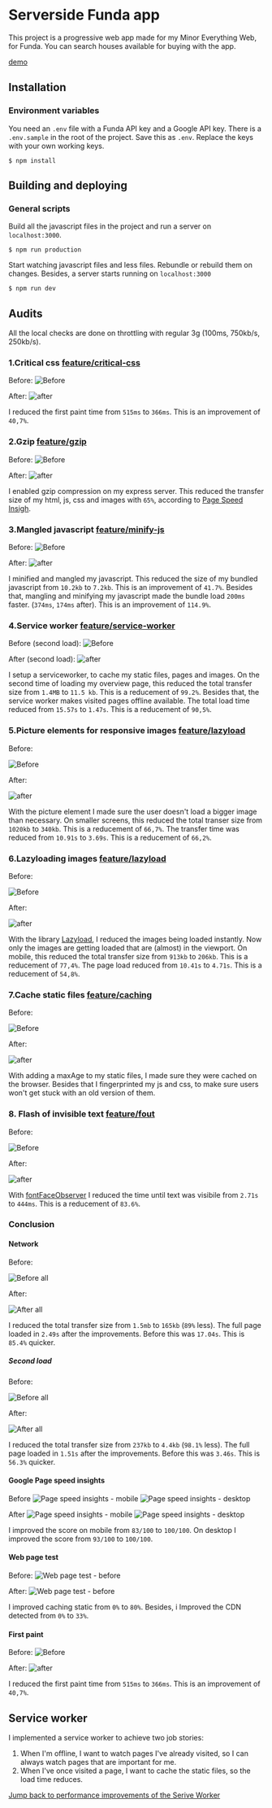 # Serverside Funda app

This project is a progressive web app made for my Minor Everything Web, for Funda. You can search houses available for buying with the app.

[demo](http://ss-funda.herokuapp.com/)

## Installation

### Environment variables
You need an ```.env``` file with a Funda API key and a Google API key. There is a ```.env.sample``` in the root of the project. Save this as ```.env```. Replace the keys with your own working keys.


```
$ npm install
```

## Building and deploying

### General scripts
Build all the javascript files in the project and run a server on ```localhost:3000```.
```
$ npm run production
```

Start watching javascript files and less files. Rebundle or rebuild them on changes. Besides, a server starts running on ```localhost:3000```
```
$ npm run dev
```

## Audits
All the local checks are done on throttling with regular 3g (100ms, 750kb/s, 250kb/s).

### 1.Critical css [feature/critical-css](https://github.com/Frankwarnaar/minor-perfomance-matters-funda/tree/feature/critical-css)
Before:
![Before](https://raw.githubusercontent.com/Frankwarnaar/minor-perfomance-matters-funda/master/improvements/critical_css/before.png)

After:
![after](https://raw.githubusercontent.com/Frankwarnaar/minor-perfomance-matters-funda/master/improvements/critical_css/after.png)

I reduced the first paint time from ```515ms``` to ```366ms```. This is an improvement of ```40,7%```.

### 2.Gzip [feature/gzip](https://github.com/Frankwarnaar/minor-perfomance-matters-funda/tree/feature/gzip)
Before:
![Before](https://raw.githubusercontent.com/Frankwarnaar/minor-perfomance-matters-funda/master/improvements/esmangle/before.png)

After:
![after](https://raw.githubusercontent.com/Frankwarnaar/minor-perfomance-matters-funda/master/improvements/esmangle/after.png)

I enabled gzip compression on my express server. This reduced the transfer size of my html, js, css and images with ```65%```, according to [Page Speed Insigh](https://developers.google.com/speed/pagespeed/insights/).

### 3.Mangled javascript [feature/minify-js](https://github.com/Frankwarnaar/minor-perfomance-matters-funda/tree/feature/minify-js)
Before:
![Before](https://raw.githubusercontent.com/Frankwarnaar/minor-perfomance-matters-funda/master/improvements/esmangle/before.png)

After:
![after](https://raw.githubusercontent.com/Frankwarnaar/minor-perfomance-matters-funda/master/improvements/esmangle/after.png)

I minified and mangled my javascript. This reduced the size of my bundled javascript from ```10.2kb``` to ```7.2kb```. This is an improvement of ```41.7%```. Besides that, mangling and minifying my javascript made the bundle load ```200ms``` faster. (```374ms```, ```174ms``` after). This is an improvement of ```114.9%```.

### 4.Service worker [feature/service-worker](https://github.com/Frankwarnaar/minor-perfomance-matters-funda/tree/feature/service-worker)
Before (second load):
![Before](https://raw.githubusercontent.com/Frankwarnaar/minor-perfomance-matters-funda/master/improvements/sw/before.png)

After (second load):
![after](https://raw.githubusercontent.com/Frankwarnaar/minor-perfomance-matters-funda/master/improvements/sw/after.png)

I setup a serviceworker, to cache my static files, pages and images. On the second time of loading my overview page, this reduced the total transfer size from ```1.4MB``` to ```11.5 kb```. This is a reducement of ```99.2%```. Besides that, the service worker makes visited pages offline available. The total load time reduced from ```15.57s``` to ```1.47s```. This is a reducement of ```90,5%```.

### 5.Picture elements for responsive images [feature/lazyload](https://github.com/Frankwarnaar/minor-perfomance-matters-funda/tree/feature/lazyload)
Before:

![Before](https://raw.githubusercontent.com/Frankwarnaar/minor-perfomance-matters-funda/master/improvements/picture/before.png)

After:

![after](https://raw.githubusercontent.com/Frankwarnaar/minor-perfomance-matters-funda/master/improvements/picture/after.png)

With the picture element I made sure the user doesn't load a bigger image than necessary. On smaller screens, this reduced the total transer size from ```1020kb``` to ```340kb```. This is a reducement of ```66,7%```. The transfer time was reduced from ```10.91s``` to ```3.69s```. This is a reducement of ```66,2%```. 

### 6.Lazyloading images [feature/lazyload](https://github.com/Frankwarnaar/minor-perfomance-matters-funda/tree/feature/lazyload)
Before:

![Before](https://raw.githubusercontent.com/Frankwarnaar/minor-perfomance-matters-funda/master/improvements/lazyload/before.png)

After:

![after](https://raw.githubusercontent.com/Frankwarnaar/minor-perfomance-matters-funda/master/improvements/lazyload/after.png)

With the library [Lazyload](http://verlok.github.io/lazyload/), I reduced the images being loaded instantly. Now only the images are getting loaded that are (almost) in the viewport. On mobile, this reduced the total transfer size from ```913kb``` to ```206kb```. This is a reducement of `77,4%`. The page load reduced from ```10.41s``` to `4.71s`. This is a reducement of `54,8%`.

### 7.Cache static files [feature/caching](https://github.com/Frankwarnaar/minor-perfomance-matters-funda/tree/feature/caching)
Before:

![Before](https://raw.githubusercontent.com/Frankwarnaar/minor-perfomance-matters-funda/master/improvements/caching/before.png)

After:

![after](https://raw.githubusercontent.com/Frankwarnaar/minor-perfomance-matters-funda/master/improvements/caching/after.png)

With adding a maxAge to my static files, I made sure they were cached on the browser. Besides that I fingerprinted my js and css, to make sure users won't get stuck with an old version of them.

### 8. Flash of invisible text [feature/fout](https://github.com/Frankwarnaar/minor-perfomance-matters-funda/tree/feature/caching)
Before:

![Before](https://raw.githubusercontent.com/Frankwarnaar/minor-perfomance-matters-funda/master/improvements/fout/before.png)

After:

![after](https://raw.githubusercontent.com/Frankwarnaar/minor-perfomance-matters-funda/master/improvements/fout/after.png)

With [fontFaceObserver](https://github.com/bramstein/fontfaceobserver) I reduced the time until text was visibile from `2.71s` to `444ms`. This is a reducement of `83.6%`.

### Conclusion
#### Network
Before:

![Before all](https://raw.githubusercontent.com/Frankwarnaar/minor-perfomance-matters-funda/master/improvements/before_all.png)

After:

![After all](https://raw.githubusercontent.com/Frankwarnaar/minor-perfomance-matters-funda/master/improvements/after_all.png)

I reduced the total transfer size from `1.5mb` to `165kb` (`89%` less). The full page loaded in `2.49s` after the improvements. Before this was `17.04s`. This is `85.4%` quicker.

##### Second load

Before:

![Before all](https://raw.githubusercontent.com/Frankwarnaar/minor-perfomance-matters-funda/master/improvements/before_2nd-load.png)

After:

![After all](https://raw.githubusercontent.com/Frankwarnaar/minor-perfomance-matters-funda/master/improvements/after_2nd_load.png)

I reduced the total transfer size from `237kb` to `4.4kb` (`98.1%` less). The full page loaded in `1.51s` after the improvements. Before this was `3.46s`. This is `56.3%` quicker.

#### Google Page speed insights
Before
![Page speed insights - mobile](https://raw.githubusercontent.com/Frankwarnaar/minor-perfomance-matters-funda/master/improvements/before_psi_mob.png)
![Page speed insights - desktop](https://raw.githubusercontent.com/Frankwarnaar/minor-perfomance-matters-funda/master/improvements/before_psi_desk.png)

After
![Page speed insights - mobile](https://raw.githubusercontent.com/Frankwarnaar/minor-perfomance-matters-funda/master/improvements/after_psi_mob.png)
![Page speed insights - desktop](https://raw.githubusercontent.com/Frankwarnaar/minor-perfomance-matters-funda/master/improvements/after_psi_desk.png)

I improved the score on mobile from `83/100` to `100/100`. On desktop I improved the score from `93/100` to `100/100`.

#### Web page test
Before:
![Web page test - before](https://raw.githubusercontent.com/Frankwarnaar/minor-perfomance-matters-funda/master/improvements/before_wpt.png)

After:
![Web page test - before](https://raw.githubusercontent.com/Frankwarnaar/minor-perfomance-matters-funda/master/improvements/before_wpt.png)

I improved caching static from `0%` to `80%`. Besides, i Improved the CDN detected from `0%` to `33%`.

#### First paint
Before:
![Before](https://raw.githubusercontent.com/Frankwarnaar/minor-perfomance-matters-funda/master/improvements/critical_css/before.png)

After:
![after](https://raw.githubusercontent.com/Frankwarnaar/minor-perfomance-matters-funda/master/improvements/critical_css/after.png)

I reduced the first paint time from ```515ms``` to ```366ms```. This is an improvement of ```40,7%```.

## Service worker
I implemented a service worker to achieve two job stories:
1. When I'm offline, I want to watch pages I've already visited, so I can always watch pages that are important for me.
2. When I've once visited a page, I want to cache the static files, so the load time reduces.

[Jump back to performance improvements of the Serive Worker](https://github.com/Frankwarnaar/minor-perfomance-matters-funda#4service-worker-featureservice-worker)

